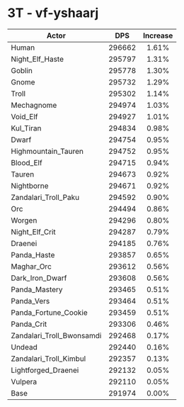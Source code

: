 # 3T - vf-yshaarj
| Actor | DPS | Increase |
|---|:---:|:---:|
|Human|296662|1.61%|
|Night_Elf_Haste|295797|1.31%|
|Goblin|295778|1.30%|
|Gnome|295732|1.29%|
|Troll|295302|1.14%|
|Mechagnome|294974|1.03%|
|Void_Elf|294927|1.01%|
|Kul_Tiran|294834|0.98%|
|Dwarf|294754|0.95%|
|Highmountain_Tauren|294752|0.95%|
|Blood_Elf|294715|0.94%|
|Tauren|294673|0.92%|
|Nightborne|294671|0.92%|
|Zandalari_Troll_Paku|294592|0.90%|
|Orc|294494|0.86%|
|Worgen|294296|0.80%|
|Night_Elf_Crit|294287|0.79%|
|Draenei|294185|0.76%|
|Panda_Haste|293857|0.65%|
|Maghar_Orc|293612|0.56%|
|Dark_Iron_Dwarf|293608|0.56%|
|Panda_Mastery|293465|0.51%|
|Panda_Vers|293464|0.51%|
|Panda_Fortune_Cookie|293459|0.51%|
|Panda_Crit|293306|0.46%|
|Zandalari_Troll_Bwonsamdi|292468|0.17%|
|Undead|292440|0.16%|
|Zandalari_Troll_Kimbul|292357|0.13%|
|Lightforged_Draenei|292132|0.05%|
|Vulpera|292110|0.05%|
|Base|291974|0.00%|
